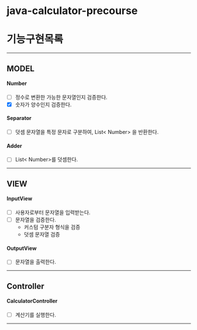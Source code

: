 # java-calculator-precourse

# 기능구현목록

---

## MODEL


#### Number
- [ ] 정수로 변환한 가능한 문자열인지 검증한다.
- [x] 숫자가 양수인지 검증한다.
#### Separator
- [ ] 덧셈 문자열을 특정 문자로 구분하여, List< Number> 을 반환한다.
#### Adder
- [ ] List< Number>를 덧셈한다.
---
## VIEW


#### InputView
- [ ] 사용자로부터 문자열을 입력받는다.
- [ ] 문자열을 검증한다.
  - 커스텀 구분자 형식을 검증
  - 덧셈 문자열 검증
#### OutputView
-   [ ] 문자열을 출력한다.

---
##  Controller
#### CalculatorController
-  [ ] 계산기를 실행한다.
---